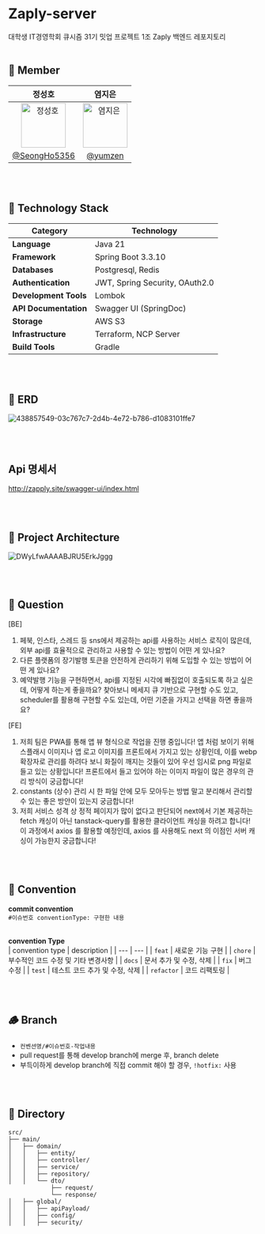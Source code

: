 # Zaply-server
대학생 IT경영학회 큐시즘 31기 밋업 프로젝트 1조 Zaply 백엔드 레포지토리
<br></br>

## 👬 Member
|      정성호     |         염지은         |                                                                                                   
| :------------------------------------------------------------------------------: | :---------------------------------------------------------------------------------------------------------------------------------------------------: | 
|   <img src="https://avatars.githubusercontent.com/SeongHo5356?v=4" width=90px alt="정성호"/>       |   <img src="https://avatars.githubusercontent.com/yumzen?v=4" width=90px alt="염지은"/>                       |
|   [@SeongHo5356](https://github.com/SeongHo5356)   |    [@yumzen](https://github.com/yumzen)  | 

<br></br>

## 📝 Technology Stack
| Category             | Technology                                                                 |
|----------------------|---------------------------------------------------------------------------|
| **Language**         | Java 21                                                                 |
| **Framework**        | Spring Boot 3.3.10                                                        |
| **Databases**        | Postgresql, Redis                                                             |
| **Authentication**   | JWT, Spring Security, OAuth2.0                                           |
| **Development Tools**| Lombok                                                   |
| **API Documentation**| Swagger UI (SpringDoc)                                                   |
| **Storage**          | AWS S3                                                                   |
| **Infrastructure**   | Terraform, NCP Server                               |
| **Build Tools**      | Gradle    |

<br></br>

## 📅 ERD
![438857549-03c767c7-2d4b-4e72-b786-d1083101ffe7](https://github.com/user-attachments/assets/ee574bf0-eadd-4604-8a7a-96f7f3e21965)

<br></br>

## Api 명세서
http://zapply.site/swagger-ui/index.html

<br></br>

## 🔨 Project Architecture
![DWyLfwAAAABJRU5ErkJggg](https://github.com/user-attachments/assets/3f6ad088-d6be-404d-8c43-4a6195c74b8b)


<br></br>

## 💬 Question
[BE]
1. 페북, 인스타, 스레드 등 sns에서 제공하는 api를 사용하는 서비스 로직이 많은데, 외부 api를 효율적으로 관리하고 사용할 수 있는 방법이 어떤 게 있나요?
2. 다른 플랫폼의 장기발행 토큰을 안전하게 관리하기 위해 도입할 수 있는 방법이 어떤 게 있나요?
3. 예약발행 기능을 구현하면서, api를 지정된 시각에 빠짐없이 호출되도록 하고 싶은데, 어떻게 하는게 좋을까요? 찾아보니 메세지 큐 기반으로 구현할 수도 있고, scheduler를 활용해 구현할 수도 있는데, 어떤 기준을 가지고 선택을 하면 좋을까요?
  
[FE]
1. 저희 팀은 PWA를 통해 앱 뷰 형식으로 작업을 진행 중입니다! 앱 처럼 보이기 위해 스플래시 이미지나 앱 로고 이미지를 프론트에서 가지고 있는 상황인데, 이를 webp 확장자로 관리를 하려다 보니 화질이 깨지는 것들이 있어 우선 임시로 png 파일로 들고 있는 상황입니다! 프론트에서 들고 있어야 하는 이미지 파일이 많은 경우의 관리 방식이 궁금합니다!
2. constants (상수) 관리 시 한 파일 안에 모두 모아두는 방법 말고 분리해서 관리할 수 있는 좋은 방안이 있는지 궁금합니다!
3. 저희 서비스 성격 상 정적 페이지가 많이 없다고 판단되어 next에서 기본 제공하는 fetch 캐싱이 아닌 tanstack-query를 활용한 클라이언트 캐싱을 하려고 합니다! 이 과정에서 axios 를 활용할 예정인데, axios 를 사용해도 next 의 이점인 서버 캐싱이 가능한지 궁금합니다! 

<br></br>

## 💬 Convention

**commit convention** <br>
`#이슈번호 conventionType: 구현한 내용` <br><br>


**convention Type** <br>
| convention type | description |
| --- | --- |
| `feat` | 새로운 기능 구현 |
| `chore` | 부수적인 코드 수정 및 기타 변경사항 |
| `docs` | 문서 추가 및 수정, 삭제 |
| `fix` | 버그 수정 |
| `test` | 테스트 코드 추가 및 수정, 삭제 |
| `refactor` | 코드 리팩토링 |

<br></br>

## 🪵 Branch
### 
- `컨벤션명/#이슈번호-작업내용`
- pull request를 통해 develop branch에 merge 후, branch delete
- 부득이하게 develop branch에 직접 commit 해야 할 경우, `!hotfix:` 사용

<br></br>

## 📁 Directory

```PlainText
src/
├── main/
│   ├── domain/
│   │   ├── entity/
│   │   ├── controller/
│   │   ├── service/
│   │   ├── repository/
│   │   └── dto/
            ├── request/
            └── response/
│   ├── global/
│   │   ├── apiPayload/
│   │   ├── config/
│   │   ├── security/
		 
```

<br></br>
